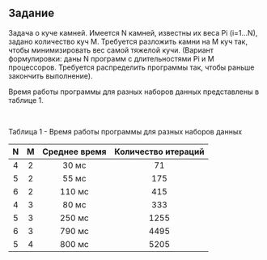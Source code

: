 ## Задание

Задача о куче камней. Имеется N камней, известны их веса Pi (i=1...N), задано количество куч M. Требуется разложить камни на M куч так, чтобы минимизировать вес самой тяжелой кучи. (Вариант формулировки: даны N программ с длительностями Pi и M процессоров. Требуется распределить программы так, чтобы раньше закончить выполнение).

Время работы программы для разных наборов данных представлены в таблице 1.

<br/>

Таблица 1 - Время работы программы для разных наборов данных

|**N**|**M**|**Среднее время**|**Количество итераций**|
| :-: | :-: | :-: | :-: |
|4|2|30 мс|71|
|5|2|55 мс|175|
|6|2|110 мс|415|
|4|3|80 мс|333|
|5|3|250 мс|1255|
|6|3|790 мс|4495|
|5|4|800 мс|5205|
